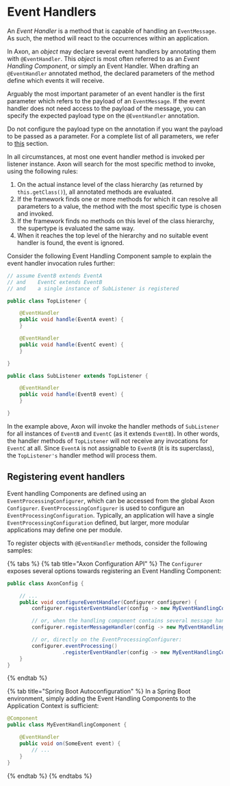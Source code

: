 # Event Handlers

An _Event Handler_ is a method that is capable of handling an `EventMessage`.
As such, the method will react to the occurrences within an application.

In Axon, an _object_ may declare several event handlers by annotating them with `@EventHandler`.
This _object_ is most often referred to as an _Event Handling Component_, or simply an Event Handler.
When drafting an `@EventHandler` annotated method, the declared parameters of the method define which events it will receive.

Arguably the most important parameter of an event handler is the first parameter which refers to the payload of an `EventMessage`.
If the event handler does not need access to the payload of the message, you can specify the expected payload type on the `@EventHandler` annotation.

Do not configure the payload type on the annotation if you want the payload to be passed as a parameter.
For a complete list of all parameters, we refer to [this](../messaging-concepts/supported-parameters-annotated-handlers.md#supported-parameters-for-event-handlers) section.

In all circumstances, at most one event handler method is invoked per listener instance.
Axon will search for the most specific method to invoke, using the following rules:

1. On the actual instance level of the class hierarchy \(as returned by `this.getClass()`\), all annotated methods are evaluated.
2. If the framework finds one or more methods for which it can resolve all parameters to a value, the method with the most specific type is chosen and invoked.
3. If the framework finds no methods on this level of the class hierarchy, the supertype is evaluated the same way.
4. When it reaches the top level of the hierarchy and no suitable event handler is found, the event is ignored.

Consider the following Event Handling Component sample to explain the event handler invocation rules further: 

```java
// assume EventB extends EventA 
// and    EventC extends EventB
// and    a single instance of SubListener is registered

public class TopListener {

    @EventHandler
    public void handle(EventA event) {
    }

    @EventHandler
    public void handle(EventC event) {
    }

}

public class SubListener extends TopListener {

    @EventHandler
    public void handle(EventB event) {
    }

}
```

In the example above, Axon will invoke the handler methods of `SubListener` for all instances of `EventB` and `EventC` \(as it extends `EventB`\).
In other words, the handler methods of `TopListener` will not receive any invocations for `EventC` at all.
Since `EventA` is not assignable to `EventB` \(it is its superclass\), the `TopListener's` handler method will process them.

## Registering event handlers

Event handling Components are defined using an `EventProcessingConfigurer`, which can be accessed from the global Axon `Configurer`.
`EventProcessingConfigurer` is used to configure an `EventProcessingConfiguration`.
Typically, an application will have a single `EventProcessingConfiguration` defined, but larger, more modular applications may define one per module.

To register objects with `@EventHandler` methods, consider the following samples:

{% tabs %}
{% tab title="Axon Configuration API" %}
The `Configurer` exposes several options towards registering an Event Handling Component:

```java
public class AxonConfig {

    // ...
    public void configureEventHandler(Configurer configurer) {
        configurer.registerEventHandler(config -> new MyEventHandlingComponent());

        // or, when the handling component contains several message handler types:
        configurer.registerMessageHandler(config -> new MyEventHandlingComponent());

        // or, directly on the EventProcessingConfigurer:
        configurer.eventProcessing()
                  .registerEventHandler(config -> new MyEventHandlingComponent());
    }
}
```
{% endtab %}

{% tab title="Spring Boot Autoconfiguration" %}
In a Spring Boot environment, simply adding the Event Handling Components to the Application Context is sufficient:

```java
@Component
public class MyEventHandlingComponent {

    @EventHandler
    public void on(SomeEvent event) {
        // ...
    }
}
```
{% endtab %}
{% endtabs %}
